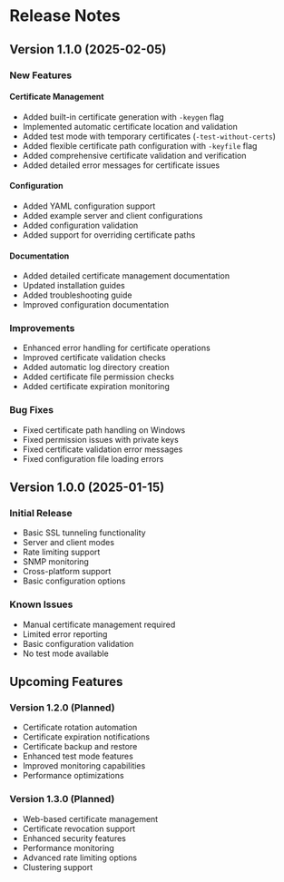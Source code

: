 # Release Notes

## Version 1.1.0 (2025-02-05)

### New Features

#### Certificate Management
- Added built-in certificate generation with `-keygen` flag
- Implemented automatic certificate location and validation
- Added test mode with temporary certificates (`-test-without-certs`)
- Added flexible certificate path configuration with `-keyfile` flag
- Added comprehensive certificate validation and verification
- Added detailed error messages for certificate issues

#### Configuration
- Added YAML configuration support
- Added example server and client configurations
- Added configuration validation
- Added support for overriding certificate paths

#### Documentation
- Added detailed certificate management documentation
- Updated installation guides
- Added troubleshooting guide
- Improved configuration documentation

### Improvements
- Enhanced error handling for certificate operations
- Improved certificate validation checks
- Added automatic log directory creation
- Added certificate file permission checks
- Added certificate expiration monitoring

### Bug Fixes
- Fixed certificate path handling on Windows
- Fixed permission issues with private keys
- Fixed certificate validation error messages
- Fixed configuration file loading errors

## Version 1.0.0 (2025-01-15)

### Initial Release
- Basic SSL tunneling functionality
- Server and client modes
- Rate limiting support
- SNMP monitoring
- Cross-platform support
- Basic configuration options

### Known Issues
- Manual certificate management required
- Limited error reporting
- Basic configuration validation
- No test mode available

## Upcoming Features

### Version 1.2.0 (Planned)
- Certificate rotation automation
- Certificate expiration notifications
- Certificate backup and restore
- Enhanced test mode features
- Improved monitoring capabilities
- Performance optimizations

### Version 1.3.0 (Planned)
- Web-based certificate management
- Certificate revocation support
- Enhanced security features
- Performance monitoring
- Advanced rate limiting options
- Clustering support
